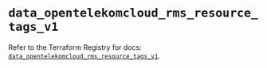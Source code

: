 # `data_opentelekomcloud_rms_resource_tags_v1`

Refer to the Terraform Registry for docs: [`data_opentelekomcloud_rms_resource_tags_v1`](https://registry.terraform.io/providers/opentelekomcloud/opentelekomcloud/1.36.47/docs/data-sources/rms_resource_tags_v1).
